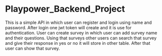 # Playpower_Backend_Project

This is a simple API in which user can register and login using name and password.
After login one jwt token will create and it is use for authentication.
User can create survey in which user can add survey name and their questions.
Using that surveys other users can search that survey and give their response in yes or no it will store in other table.
After that user can show that survey.
